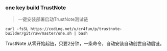 ### one key build TrustNote

> 一键安装部署启动TrustNote测试链

```
curl -fsSL https://coding.net/u/cr4fun/p/trustnote-builder/git/raw/master/one.sh | bash
```

TrustNote 从零开始起链，只要2分钟，一条命令，自动安装自动创世自动启链。